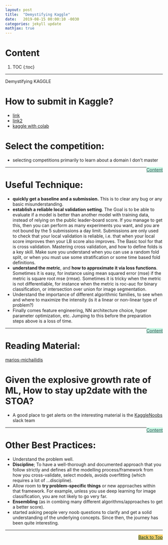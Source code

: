 ```yaml
---
layout: post
title:  "Demystifying Kaggle"
date:   2019-08-15 00:00:10 -0030
categories: jekyll update
mathjax: true
---
```


# Content

1. TOC
{:toc}
---

Demystifying KAGGLE

# How to submit in Kaggle?


+ [link](http://joshlawman.com/submit-a-prediction-to-kaggle-for-the-first-time/)
+ [link2](https://www.kaggle.com/dansbecker/submitting-from-a-kernel/notebook)
+ [kaggle with colab](https://medium.com/@burakteke/tutorial-on-using-google-colab-for-kaggle-competition-620393c22821)

# Select the competition:
+ selecting competitions primarily to learn about a domain I don’t master

<a href="#Top" style="color:#2F4F4F;background-color: #c8f7e4;float: right;">Content</a>

----

# Useful Technique:

+ **quickly get a baseline and a submission.** This is to clear any bug or any basic misunderstanding.
+ **establish a reliable local validation setting**. The Goal is to be able to evaluate if a model is better than another model with training data, instead of relying on the public leader-board score. If you manage to get this, then you can perform as many experiments you want, and you are not bound by the 5 submissions a day limit. Submissions are only used to check that your local validation is reliable, i.e. that when your local score improves then your LB score also improves. The Basic tool for that is cross validation. Mastering cross validation, and how to define folds is a key skill. Make sure you understand when you can use a random fold split, or when you must use some stratification or some time based fold definitions.
+ **understand the metric**, and **how to approximate it via loss functions**. Sometimes it is easy, for instance using mean squared error (mse) if the metric is square root mse (rmse). Sometimes it is tricky when the metric is not differentiable, for instance when the metric is roc-auc for binary classification, or intersection over union for image segmentation.
+ Understand the importance of different algorithmic families, to see when and where to maximize the intensity (is it a linear or non-linear type of problem?)
+ Finally comes feature engineering, NN architecture choice, hyper parameter optimization, etc. Jumping to this before the preparation steps above is a loss of time.

<a href="#Top" style="color:#2F4F4F;background-color: #c8f7e4;float: right;">Content</a>

----

# Reading Material:

[marios-michailidis](https://www.linkedin.com/pulse/how-start-data-science-marios-michailidis/)

# Given the explosive growth rate of ML, How to stay up2date with the STOA?

+ A good place to get alerts on the interesting material is the [KaggleNoobs](https://kagglenoobs.herokuapp.com/) slack team

<a href="#Top" style="color:#2F4F4F;background-color: #c8f7e4;float: right;">Content</a>

----

# Other Best Practices:

+ Understand the problem well.
+ **Discipline**; To have a well-thorough and documented approach that you follow strictly and defines all the modelling process/framework from how you cross-validate, select models, avoids overfitting (which requires a lot of …discipline).
+ Allow room to **try problem-specific things** or new approaches within that framework. For example, unless you use deep learning for image classification, you are not likely to go very far.
+ **Ensembling** (as in combing many different algorithms/approaches to get a better score).
+ started asking people very noob questions to clarify and get a solid understanding of the underlying concepts. Since then, the journey has been quite interesting.

----

<a href="#Top" style="color:#023628;background-color: #f7d06a;float: right;">Back to Top</a>